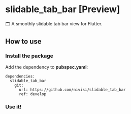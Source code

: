 # slidable_tab_bar [Preview]

🗂 A smoothly slidable tab bar view for Flutter.

## How to use

### Install the package

Add the dependency to **pubspec.yaml**:

```
dependencies:
  slidable_tab_bar
    git:
      url: https://github.com/nivisi/slidable_tab_bar
      ref: develop
```

### Use it!

